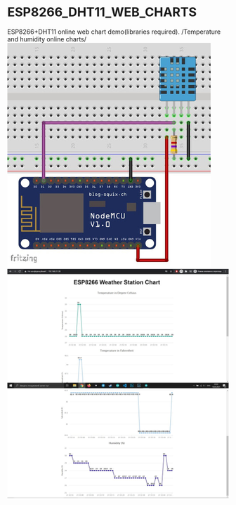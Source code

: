 # ESP8266_DHT11_WEB_CHARTS
ESP8266+DHT11 online web chart demo(libraries required). /Temperature and humidity online charts/
![alt text](https://github.com/Vionikk/ESP8266_DHT11_WEB_CHARTS/blob/main/README/Scheme.jpg?raw=true)
![alt text](https://github.com/Vionikk/ESP8266_DHT11_WEB_CHARTS/blob/main/README/photo_2021-03-10_23-53-34.jpg?raw=true)
![alt text](https://github.com/Vionikk/ESP8266_DHT11_WEB_CHARTS/blob/main/README/photo_2021-03-10_23-53-52.jpg?raw=true)
